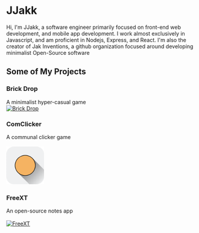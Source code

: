 # JJakk
Hi, I'm JJakk, a software engineer primarily focused on front-end web development, and mobile app development.  I work almost exclusively in Javascript, and am proficient in Nodejs, Express, and React.  I'm also the creator of Jak Inventions, a github organization focused around developing minimalist Open-Source software
## Some of My Projects
### Brick Drop
A minimalist hyper-casual game
<br/>
<a href='https://github.com/jak-inventions/brick-drop'>
  <img alt='Brick Drop' src='https://raw.githubusercontent.com/jak-inventions/Brick-Drop/master/icon.png' width='100' height='100'/>
</a>
### ComClicker
A communal clicker game
<br/><br/>
<a href='https://github.com/jak-inventions/comclicker'>
  <img alt='ComClicker' src='https://raw.githubusercontent.com/jak-inventions/ComClicker/master/public/img/icon.png' width='100' height='100'/>
</a>
### FreeXT
An open-source notes app
<br/><br/>
<a href='https://github.com/jak-inventions/freext'>
  <img alt='FreeXT' src='https://raw.githubusercontent.com/jak-inventions/FreeXT/master/www/assets/img/icon.png' width='100' height='100'/>
</a>

